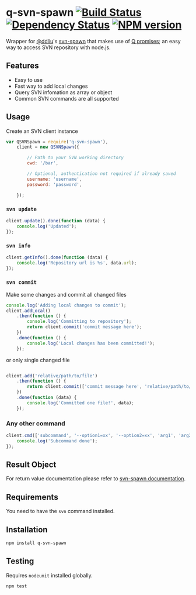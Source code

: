 # q-svn-spawn [![Build Status](https://travis-ci.org/muchweb/q-svn-spawn.svg?branch=master)](https://travis-ci.org/muchweb/q-svn-spawn) [![Dependency Status](https://gemnasium.com/muchweb/q-svn-spawn.svg)](https://gemnasium.com/muchweb/q-svn-spawn) [![NPM version](https://badge.fury.io/js/q-svn-spawn.svg)](http://badge.fury.io/js/q-svn-spawn)

Wrapper for [@ddliu](https://github.com/ddliu)'s [svn-spawn](https://github.com/ddliu/node-svn-spawn) that makes use of [Q promises](https://github.com/kriskowal/q); an easy way to access SVN repository with node.js.

## Features
- Easy to use
- Fast way to add local changes
- Query SVN infomation as array or object
- Common SVN commands are all supported

## Usage
Create an SVN client instance

```javascript
var QSVNSpawn = require('q-svn-spawn'),
	client = new QSVNSpawn({

        // Path to your SVN working directory
		cwd: '/bar',

		// Optional, authentication not required if already saved
		username: 'username',
		password: 'password',

	});
```

### `svn update`

```javascript
client.update().done(function (data) {
	console.log('Updated');
});
```

### `svn info`

```javascript
client.getInfo().done(function (data) {
	console.log('Repository url is %s', data.url);
});
```

### `svn commit`

Make some changes and commit all changed files

```javascript
console.log('Adding local changes to commit');
client.addLocal()
	.then(function () {
		console.log('Committing to repository');
		return client.commit('commit message here');
	})
	.done(function () {
		console.log('Local changes has been committed!');
	});
```

or only single changed file

```javascript

client.add('relative/path/to/file')
	.then(function () {
		return client.commit(['commit message here', 'relative/path/to/file']);
	})
	.done(function (data) {
		console.log('Committed one file!', data);
	});
```

### Any other command

```javascript
client.cmd(['subcommand', '--option1=xx', '--option2=xx', 'arg1', 'arg2']).done(function (data) {
	console.log('Subcommand done');
});
```

## Result Object

For return value documentation please refer to [svn-spawn documentation](https://github.com/ddliu/node-svn-spawn#result-object).

## Requirements

You need to have the `svn` command installed.

## Installation

```bash
npm install q-svn-spawn
```

## Testing

Requires `nodeunit` installed globally.

```bash
npm test
```
